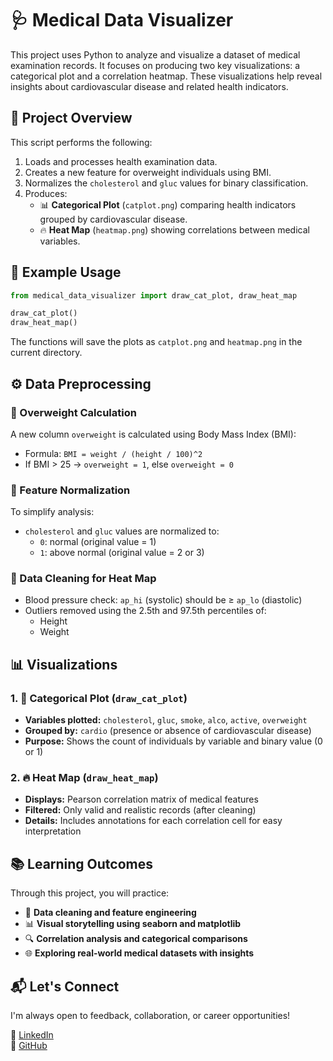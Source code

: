 # 🩺 Medical Data Visualizer

This project uses Python to analyze and visualize a dataset of medical examination records. It focuses on producing two key visualizations: a categorical plot and a correlation heatmap. These visualizations help reveal insights about cardiovascular disease and related health indicators.


## 📄 Project Overview

This script performs the following:

1. Loads and processes health examination data.
2. Creates a new feature for overweight individuals using BMI.
3. Normalizes the `cholesterol` and `gluc` values for binary classification.
4. Produces:
   - 📊 **Categorical Plot** (`catplot.png`) comparing health indicators grouped by cardiovascular disease.
   - 🔥 **Heat Map** (`heatmap.png`) showing correlations between medical variables.


## 🧪 Example Usage

```python
from medical_data_visualizer import draw_cat_plot, draw_heat_map

draw_cat_plot()
draw_heat_map()
```
The functions will save the plots as `catplot.png` and `heatmap.png` in the current directory.


## ⚙️ Data Preprocessing

### 🧮 Overweight Calculation
A new column `overweight` is calculated using Body Mass Index (BMI):
- Formula: `BMI = weight / (height / 100)^2`
- If BMI > 25 → `overweight = 1`, else `overweight = 0`

### 🔄 Feature Normalization
To simplify analysis:
- `cholesterol` and `gluc` values are normalized to:
  - `0`: normal (original value = 1)
  - `1`: above normal (original value = 2 or 3)

### 🧹 Data Cleaning for Heat Map
- Blood pressure check: `ap_hi` (systolic) should be ≥ `ap_lo` (diastolic)
- Outliers removed using the 2.5th and 97.5th percentiles of:
  - Height
  - Weight


## 📊 Visualizations

### 1. 📑 Categorical Plot (`draw_cat_plot`)
- **Variables plotted:** `cholesterol`, `gluc`, `smoke`, `alco`, `active`, `overweight`
- **Grouped by:** `cardio` (presence or absence of cardiovascular disease)
- **Purpose:** Shows the count of individuals by variable and binary value (0 or 1)

### 2. 🔥 Heat Map (`draw_heat_map`)
- **Displays:** Pearson correlation matrix of medical features
- **Filtered:** Only valid and realistic records (after cleaning)
- **Details:** Includes annotations for each correlation cell for easy interpretation


## 📚 Learning Outcomes

Through this project, you will practice:

- 🧹 **Data cleaning and feature engineering**
- 📊 **Visual storytelling using seaborn and matplotlib**
- 🔍 **Correlation analysis and categorical comparisons**
- 🌐 **Exploring real-world medical datasets with insights**


## 📬 Let's Connect

I'm always open to feedback, collaboration, or career opportunities!

🔗 [LinkedIn](https://www.linkedin.com/in/mmbillah804/)  
🔗 [GitHub](https://github.com/mmbillah804)
